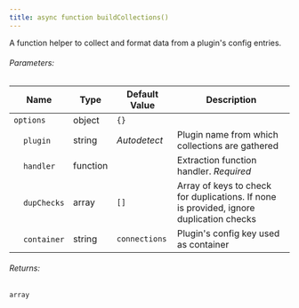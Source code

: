 ```yaml
---
title: async function buildCollections()
---
```


A function helper to collect and format data from a plugin's config entries.

###### Parameters:

| Name | Type | Default Value | Description |
| ---- | ---- | ------------- | ----------- |
| ```options``` | object | ```{}``` ||
| &nbsp;&nbsp;&nbsp;&nbsp;```plugin``` | string | _Autodetect_ | Plugin name from which collections are gathered |
| &nbsp;&nbsp;&nbsp;&nbsp;```handler``` | function || Extraction function handler. _Required_ |
| &nbsp;&nbsp;&nbsp;&nbsp;```dupChecks``` | array | ```[]``` | Array of keys to check for duplications. If none is provided, ignore duplication checks |
| &nbsp;&nbsp;&nbsp;&nbsp;```container``` | string | ```connections``` | Plugin's config key used as container |

###### Returns:

```array```

